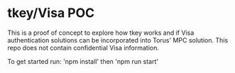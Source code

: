 # tkey/Visa POC

This is a proof of concept to explore how tkey works and if Visa authentication solutions can be incorporated into Torus' MPC solution. This repo does not contain confidential Visa information.

To get started run:
'npm install' then
'npm run start'
